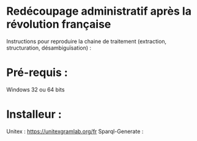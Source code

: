 # Redécoupage administratif après la révolution française

Instructions pour reproduire la chaine de traitement (extraction, structuration, désambiguïsation) : 

# Pré-requis : 

Windows 32 ou 64 bits

# Installeur : 

Unitex : https://unitexgramlab.org/fr
Sparql-Generate : 

